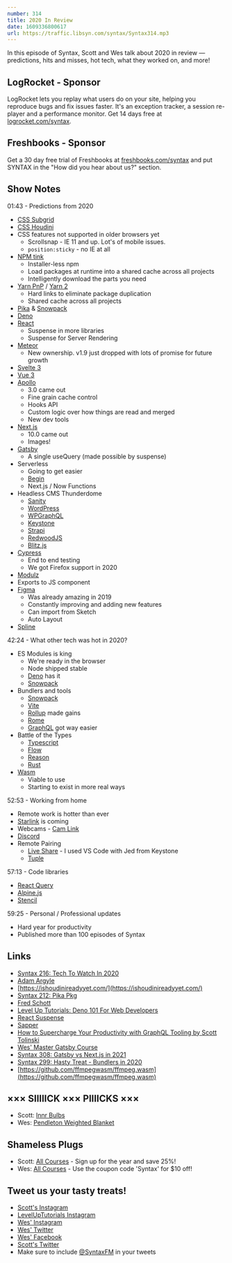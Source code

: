 ```yaml
---
number: 314
title: 2020 In Review
date: 1609336800617
url: https://traffic.libsyn.com/syntax/Syntax314.mp3
---
```


In this episode of Syntax, Scott and Wes talk about 2020 in review — predictions, hits and misses, hot tech, what they worked on, and more!

## LogRocket - Sponsor
LogRocket lets you replay what users do on your site, helping you reproduce bugs and fix issues faster. It's an exception tracker, a session re-player and a performance monitor. Get 14 days free at [logrocket.com/syntax](https://logrocket.com/syntax).

## Freshbooks - Sponsor
Get a 30 day free trial of Freshbooks at [freshbooks.com/syntax](https://freshbooks.com/syntax) and put SYNTAX in the "How did you hear about us?" section.

## Show Notes
01:43 - Predictions from 2020
* [CSS Subgrid](https://developer.mozilla.org/en-US/docs/Web/CSS/CSS_Grid_Layout/Subgrid)
* [CSS Houdini](https://developer.mozilla.org/en-US/docs/Web/Houdini)
* CSS features not supported in older browsers yet
  * Scrollsnap - IE 11 and up. Lot's of mobile issues.
  * `position:sticky` - no IE at all
* [NPM tink](https://www.npmjs.com/package/tink)
  * Installer-less npm
  * Load packages at runtime into a shared cache across all projects
  * Intelligently download the parts you need
* [Yarn PnP](https://next.yarnpkg.com/features/pnp) / [Yarn 2](https://yarnpkg.com/)
  * Hard links to eliminate package duplication
  * Shared cache across all projects
* [Pika](https://www.pika.dev/) & [Snowpack](https://www.snowpack.dev/)
* [Deno](https://deno.land/)
* [React](https://reactjs.org/)
  * Suspense in more libraries
  * Suspense for Server Rendering
* [Meteor](https://www.meteor.com/)
  * New ownership. v1.9 just dropped with lots of promise for future growth
* [Svelte 3](https://svelte.dev/)
* [Vue 3](https://vuejs.org/)
* [Apollo](https://www.apollographql.com/)
  * 3.0 came out
  * Fine grain cache control
  * Hooks API
  * Custom logic over how things are read and merged
  * New dev tools
* [Next.js](https://nextjs.org/)
  * 10.0 came out
  * Images!
* [Gatsby](https://www.gatsbyjs.com/)
  * A single useQuery (made possible by suspense)
* Serverless
  * Going to get easier
  * [Begin](https://begin.com/)
  * Next.js / Now Functions
* Headless CMS Thunderdome
  * [Sanity](https://www.sanity.io/syntax)
  * [WordPress](https://wordpress.org/)
  * [WPGraphQL](https://www.wpgraphql.com/)
  * [Keystone](https://www.keystonejs.com/)
  * [Strapi](https://strapi.io/)
  * [RedwoodJS](https://redwoodjs.com/)
  * [Blitz.js](https://blitzjs.com/)
* [Cypress](https://www.cypress.io/)
  * End to end testing
  * We got Firefox support in 2020
* [Modulz](https://www.modulz.app/)
*  Exports to JS component
* [Figma](https://www.figma.com/)
  * Was already amazing in 2019
  * Constantly improving and adding new features
  * Can import from Sketch
  * Auto Layout 
* [Spline](https://spline.design/)

42:24 - What other tech was hot in 2020? 
* ES Modules is king
  * We're ready in the browser
  * Node shipped stable
  * [Deno](https://deno.land/) has it
  * [Snowpack](https://www.snowpack.dev/)
* Bundlers and tools
  * [Snowpack](https://www.snowpack.dev/)
  * [Vite](https://github.com/vitejs/vite)
  * [Rollup](https://rollupjs.org/) made gains
  * [Rome](https://rome.tools/)
  * [GraphQL](https://graphql.org/) got way easier
* Battle of the Types
  * [Typescript](https://www.typescriptlang.org/)
  * [Flow](https://flow.org/)
  * [Reason](https://reasonml.github.io/)
  * [Rust](https://www.rust-lang.org/)
* [Wasm](https://webassembly.org/)
  * Viable to use
  * Starting to exist in more real ways

52:53 - Working from home
* Remote work is hotter than ever
* [Starlink](https://www.starlink.com/) is coming
* Webcams - [Cam Link](https://www.elgato.com/en/gaming/cam-link-4k)
* [Discord](https://discord.com/)
* Remote Pairing
  * [Live Share](https://visualstudio.microsoft.com/services/live-share/) - I used VS Code with Jed from Keystone
  * [Tuple](https://tuple.app/)

57:13 - Code libraries
* [React Query](https://react-query.tanstack.com/)
* [Alpine.js](https://github.com/alpinejs/alpine)
* [Stencil](https://stenciljs.com/)

59:25 - Personal / Professional updates
* Hard year for productivity
* Published more than 100 episodes of Syntax

## Links
* [Syntax 216: Tech To Watch In 2020](https://syntax.fm/show/216/tech-to-watch-in-2020)
* [Adam Argyle](https://twitter.com/argyleink)
* [https://ishoudinireadyyet.com/](https://ishoudinireadyyet.com/)
* [Syntax 212: Pika Pkg](https://syntax.fm/show/212/pika-pkg)
* [Fred Schott](https://twitter.com/FredKSchott)
* [Level Up Tutorials: Deno 101 For Web Developers](https://www.leveluptutorials.com/tutorials/deno-101-for-web-developers)
* [React Suspense](https://reactjs.org/docs/concurrent-mode-suspense.html)
* [Sapper](https://sapper.svelte.dev/)
* [How to Supercharge Your Productivity with GraphQL Tooling by Scott Tolinski](https://www.youtube.com/watch?v=3FIijq7qetI)
* [Wes' Master Gatsby Course](https://mastergatsby.com/)
* [Syntax 308: Gatsby vs Next.js in 2021](https://syntax.fm/show/308/gatsby-vs-next-js-in-2021)
* [Syntax 299: Hasty Treat - Bundlers in 2020](https://syntax.fm/show/299/hasty-treat-bundlers-in-2020)
* [https://github.com/ffmpegwasm/ffmpeg.wasm](https://github.com/ffmpegwasm/ffmpeg.wasm)

## ××× SIIIIICK ××× PIIIICKS ×××
* Scott: [Innr Bulbs](https://www.innr.com/en/)
* Wes: [Pendleton Weighted Blanket](https://www.costco.com/pendleton-weighted-blanket.product.100503818.html)

## Shameless Plugs
* Scott: [All Courses](https://www.leveluptutorials.com/pro) - Sign up for the year and save 25%!
* Wes: [All Courses](https://wesbos.com/courses/) - Use the coupon code 'Syntax' for $10 off!

## Tweet us your tasty treats!
* [Scott's Instagram](https://www.instagram.com/stolinski/)
* [LevelUpTutorials Instagram](https://www.instagram.com/LevelUpTutorials/)
* [Wes' Instagram](https://www.instagram.com/wesbos/)
* [Wes' Twitter](https://twitter.com/wesbos)
* [Wes' Facebook](https://www.facebook.com/wesbos.developer)
* [Scott's Twitter](https://twitter.com/stolinski)
* Make sure to include [@SyntaxFM](https://twitter.com/SyntaxFM) in your tweets